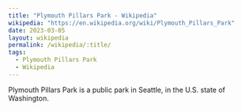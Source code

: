 ```yaml
---
title: "Plymouth Pillars Park - Wikipedia"
wikipedia: "https://en.wikipedia.org/wiki/Plymouth_Pillars_Park"
date: 2023-03-05
layout: wikipedia
permalink: /wikipedia/:title/
tags:
  - Plymouth Pillars Park
  - Wikipedia
---
```

Plymouth Pillars Park is a public park in Seattle, in the U.S. state of Washington.